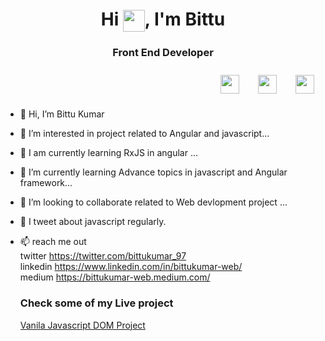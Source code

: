 <h1 align="center">Hi  <img align="center" src="https://media.tenor.com/Zh_jzyMKfn0AAAAi/wave-hello.gif" width="35" height="35"/>, I'm Bittu</h1>
<h3 align="center">Front End Developer</h3>
<div align=center style="display: flex; align-items: center; justify-content: end; gap: 10px">
<a href="https://www.linkedin.com/in/bittukumar-web/" target="_blank"><img src="https://cdn.cdnlogo.com/logos/l/66/linkedin-icon.svg" width="30" hspace="10" vspace="10"></a>
<a href="https://bittukumar-web.medium.com/" target="_blank"><img src="https://cdn.cdnlogo.com/logos/m/21/monogram-medium.svg" width="30" hspace="10" vspace="10"></a>
<a href="https://twitter.com/bittukumar_97" target="_blank"><img src="https://upload.wikimedia.org/wikipedia/commons/thumb/6/6f/Logo_of_Twitter.svg/512px-Logo_of_Twitter.svg.png?20220821125553" width="30" hspace="10" vspace="10"></a>


</div>
<div></div>


- 👋 Hi, I’m Bittu Kumar
- 👀 I’m interested in project related to Angular and javascript... 
- 🎈 I am currently learning RxJS in angular ... 
- 🌱 I’m currently learning  Advance topics in javascript and Angular framework...
- 💞️ I’m looking to collaborate related to Web devlopment project ...
- 💞️ I tweet about javascript regularly.
- 📫 reach me out <br>
           twitter https://twitter.com/bittukumar_97  <br>
           linkedin https://www.linkedin.com/in/bittukumar-web/ <br>
           medium https://bittukumar-web.medium.com/
  
  <h3>Check some of my Live project</h3>
  <a href="https://bittu1040.github.io/javascript-dom-project/index.html" target="_blank">Vanila Javascript DOM Project</a>

<!---
bittu1040/bittu1040 is a ✨ special ✨ repository because its `README.md` (this file) appears on your GitHub profile.
You can click the Preview link to take a look at your changes. 
--->
